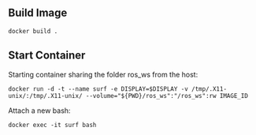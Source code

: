 ## Build Image
```
docker build .
```

## Start Container
Starting container sharing the folder ros_ws from the host:
```
docker run -d -t --name surf -e DISPLAY=$DISPLAY -v /tmp/.X11-unix/:/tmp/.X11-unix/ --volume="${PWD}/ros_ws":"/ros_ws":rw IMAGE_ID
```

Attach a new bash:
```
docker exec -it surf bash
```